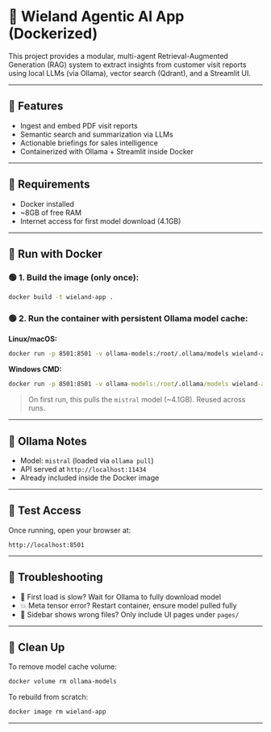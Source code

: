 # 🧠 Wieland Agentic AI App (Dockerized)

This project provides a modular, multi-agent Retrieval-Augmented Generation (RAG) system to extract insights from customer visit reports using local LLMs (via Ollama), vector search (Qdrant), and a Streamlit UI.

---

## 🚀 Features

- Ingest and embed PDF visit reports
- Semantic search and summarization via LLMs
- Actionable briefings for sales intelligence
- Containerized with Ollama + Streamlit inside Docker

---

## 🧰 Requirements

- Docker installed
- ~8GB of free RAM
- Internet access for first model download (4.1GB)

---

## 🐳 Run with Docker

### 🟢 1. Build the image (only once):

```bash
docker build -t wieland-app .
```

### 🟢 2. Run the container with persistent Ollama model cache:

**Linux/macOS:**

```bash
docker run -p 8501:8501 -v ollama-models:/root/.ollama/models wieland-app
```

**Windows CMD:**

```cmd
docker run -p 8501:8501 -v ollama-models:/root/.ollama/models wieland-app
```

> On first run, this pulls the `mistral` model (~4.1GB). Reused across runs.

---


## 🧠 Ollama Notes

- Model: `mistral` (loaded via `ollama pull`)
- API served at `http://localhost:11434`
- Already included inside the Docker image

---

## 🧪 Test Access

Once running, open your browser at:

```
http://localhost:8501
```

---

## 🙋 Troubleshooting

- 🐢 First load is slow? Wait for Ollama to fully download model
- 💥 Meta tensor error? Restart container, ensure model pulled fully
- 🚫 Sidebar shows wrong files? Only include UI pages under `pages/`

---

## 🧼 Clean Up

To remove model cache volume:
```bash
docker volume rm ollama-models
```

To rebuild from scratch:
```bash
docker image rm wieland-app
```

---
